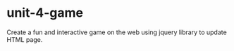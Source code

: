 # unit-4-game
Create a fun and interactive game on the web using jquery library to update HTML page.

